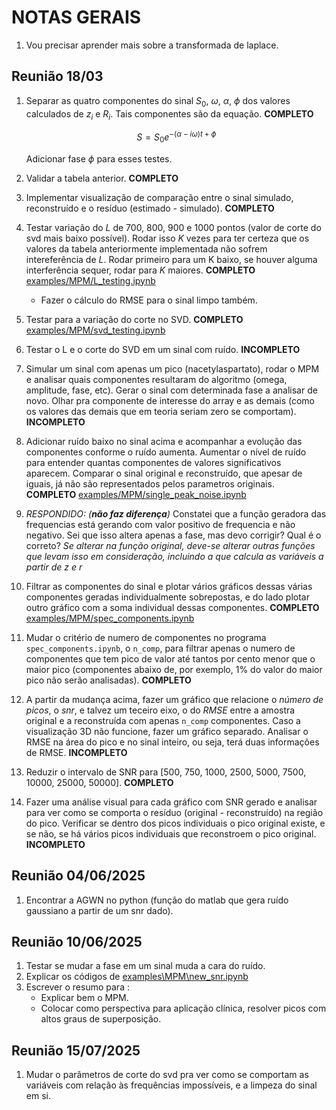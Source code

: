# NOTAS GERAIS

1. Vou precisar aprender mais sobre a transformada de laplace.

## Reunião 18/03

1. Separar as quatro componentes do sinal $S_0$, $\omega$, $\alpha$, $\phi$ dos valores calculados de $z_i$ e $R_i$. Tais componentes são da equação. **COMPLETO**

    $$S = S_0 e^{-(\alpha - i\omega)t + \phi}$$
    
    Adicionar fase $\phi$ para esses testes.

2. Validar a tabela anterior. **COMPLETO**
3. Implementar visualização de comparação entre o sinal simulado, reconstruído e o resíduo (estimado - simulado). **COMPLETO**
4. Testar variação do $L$ de $700$, $800$, $900$ e $1000$ pontos (valor de corte do svd mais baixo possível). Rodar isso $K$ vezes para ter certeza que os valores da tabela anteriormente implementada não sofrem intereferência de $L$. Rodar primeiro para um K baixo, se houver alguma interferência sequer, rodar para $K$ maiores. **COMPLETO** [examples/MPM/L_testing.ipynb](examples/MPM/L_testing.ipynb)
    - Fazer o cálculo do RMSE para o sinal limpo também.
5. Testar para a variação do corte no SVD. **COMPLETO** [examples/MPM/svd_testing.ipynb](examples/MPM/svd_testing.ipynb)
6. Testar o L e o corte do SVD em um sinal com ruído. **INCOMPLETO**
7. Simular um sinal com apenas um pico (nacetylaspartato), rodar o MPM e analisar quais componentes resultaram do algoritmo (omega, amplitude, fase, etc). Gerar o sinal com determinada fase a analisar de novo. Olhar pra componente de interesse do array e as demais (como os valores das demais que em teoria seriam zero se comportam). **INCOMPLETO**
8. Adicionar ruído baixo no sinal acima e acompanhar a evolução das componentes conforme o ruído aumenta. Aumentar o nível de ruído para entender quantas componentes de valores significativos aparecem. Comparar o sinal original e reconstruído, que apesar de iguais, já não são representados pelos parametros originais. **COMPLETO** [examples/MPM/single_peak_noise.ipynb](examples/MPM/single_peak_noise.ipynb)
9. *RESPONDIDO: (**não faz diferença**)* Constatei que a função geradora das frequencias está gerando com valor positivo de frequencia e não negativo. Sei que isso altera apenas a fase, mas devo corrigir? Qual é o correto? *Se alterar na função original, deve-se alterar outras funções que levam isso em consideração, incluindo a que calcula as variáveis a partir de z e r*
10. Filtrar as componentes do sinal e plotar vários gráficos dessas várias componentes geradas individualmente sobrepostas, e do lado plotar outro gráfico com a soma individual dessas componentes. **COMPLETO** [examples/MPM/spec_components.ipynb](examples/MPM/spec_components.ipynb)
11. Mudar o critério de numero de componentes no programa `spec_components.ipynb`, o `n_comp`, para filtrar apenas o numero de componentes que tem pico de valor até tantos por cento menor que o maior pico (componentes abaixo de, por exemplo, 1% do valor do maior pico não serão analisadas). **COMPLETO**
12. A partir da mudança acima, fazer um gráfico que relacione o *número de picos*, o *snr*, e talvez um teceiro eixo, o do *RMSE* entre a amostra original e a reconstruída com apenas `n_comp` componentes. Caso a visualização 3D não funcione, fazer um gráfico separado. Analisar o RMSE na área do pico e no sinal inteiro, ou seja, terá duas informações de RMSE. **INCOMPLETO**
13. Reduzir o intervalo de SNR para [500, 750, 1000, 2500, 5000, 7500, 10000, 25000, 50000]. **COMPLETO**
14. Fazer uma análise visual para cada gráfico com SNR gerado e analisar para ver como se comporta o resíduo (original - reconstruído) na região do pico. Verificar se dentro dos picos individuais o pico original existe, e se não, se há vários picos individuais que reconstroem o pico original. **INCOMPLETO**

## Reunião 04/06/2025

1. Encontrar a AGWN no python (função do matlab que gera ruído gaussiano a partir de um snr dado).

## Reunião 10/06/2025

1. Testar se mudar a fase em um sinal muda a cara do ruído.
2. Explicar os códigos de [examples\MPM\new_snr.ipynb](examples\MPM\new_snr.ipynb)
3. Escrever o resumo para :
    - Explicar bem o MPM.
    - Colocar como perspectiva para aplicação clínica, resolver picos com altos graus de superposição.


## Reunião 15/07/2025
1. Mudar o parâmetros de corte do svd pra ver como se comportam as variáveis com relação às frequências impossíveis, e a limpeza do sinal em si.
